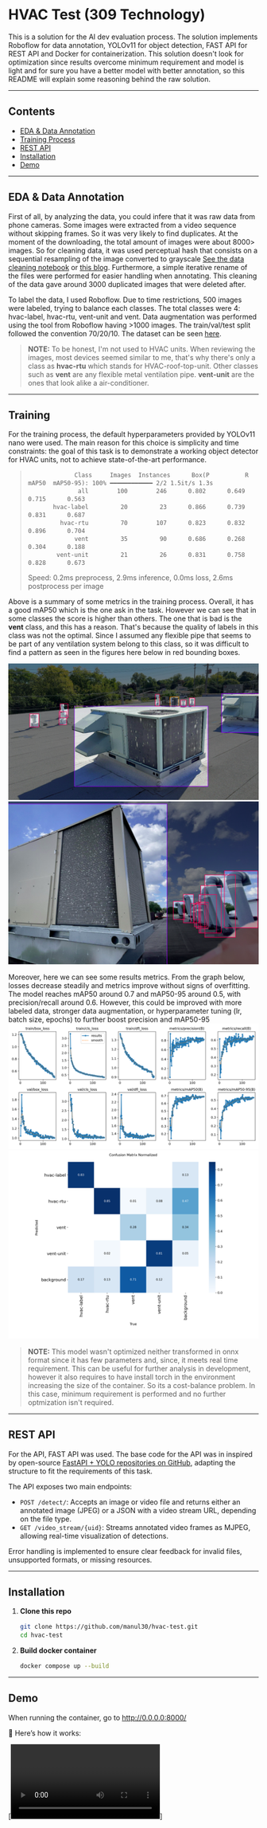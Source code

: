 # HVAC Test (309 Technology)

 This is a solution for the AI dev evaluation process. The solution implements Roboflow for data annotation, YOLOv11 for object detection, FAST API for REST API and Docker for containerization. This solution doesn't look for optimization since results overcome minimum requirement and model is light and for sure you have a better model with better annotation, so this README will explain some reasoning behind the raw solution.

---

## Contents

-  [EDA & Data Annotation](#eda--data-annotation)
-  [Training Process](#training)
-  [REST API](#rest-api)
-  [Installation](#Installation)
-  [Demo](#Demo)

---
## EDA & Data Annotation
First of all, by analyzing the data, you could infere that it was raw data from phone cameras. Some images were extracted from a video sequence without skipping frames. So it was very likely to find duplicates. At the moment of the downloading, the total amount of images were about 8000> images. So for cleaning data, it was used perceptual hash that consists on a sequential resampling of the image converted to grayscale [See the data cleaning notebook](HVAC_test.ipynb#eda) or [this blog](https://apiumhub.com/tech-blog-barcelona/introduction-perceptual-hashes-measuring-similarity/). Furthermore, a simple iterative rename of the files were performed for easier handling when annotating. This cleaning of the data gave around 3000 duplicated images that were deleted after.

To label the data, I used Roboflow. Due to time restrictions, 500 images were labeled, trying to balance each classes. The total classes were 4: hvac-label, hvac-rtu, vent-unit and vent. Data augmentation was performed using the tool from Roboflow having >1000 images. The train/val/test split followed the convention 70/20/10. The dataset can be seen [here](https://universe.roboflow.com/notfound/hvac-test-km6yv).

> **NOTE:** To be honest, I'm not used to HVAC units. When reviewing the images, most devices seemed similar to me, that's why there's only a class as **hvac-rtu** which stands for HVAC-roof-top-unit. Other classes such as **vent** are any flexible metal ventilation pipe. **vent-unit** are the ones that look alike a air-conditioner.

---
## Training

For the training process, the default hyperparameters provided by YOLOv11 nano were used. The main reason for this choice is simplicity and time constraints: the goal of this task is to demonstrate a working object detector for HVAC units, not to achieve state-of-the-art performance.

>                  Class     Images  Instances      Box(P          R      mAP50  mAP50-95): 100% ━━━━━━━━━━━━ 2/2 1.5it/s 1.3s
>                   all        100        246      0.802      0.649      0.715      0.563
>            hvac-label         20         23      0.866      0.739      0.831      0.687
>              hvac-rtu         70        107      0.823      0.832      0.896      0.704
>                  vent         35         90      0.686      0.268      0.304      0.188
>             vent-unit         21         26      0.831      0.758      0.828      0.673
>Speed: 0.2ms preprocess, 2.9ms inference, 0.0ms loss, 2.6ms postprocess per image

Above is a summary of some metrics in the training process. Overall, it has a good mAP50 which is the one ask in the task. However we can see that in some classes the score is higher than others. The one that is bad is the **vent** class, and this has a reason. That's because the quality of labels in this class was not the optimal. Since I assumed any flexible pipe that seems to be part of any ventilation system belong to this class, so it was difficult to find a pattern as seen in the figures here below in red bounding boxes.

![Ejemplo de clase vent](./assets/vent1.png)
![Ejemplo de clase vent](./assets/vent2.png)

Moreover, here we can see some results metrics. From the graph below, losses decrease steadily and metrics improve without signs of overfitting. The model reaches mAP50 around 0.7 and mAP50-95 around 0.5, with precision/recall around 0.6. However, this could be improved with more labeled data, stronger data augmentation, or hyperparameter tuning (lr, batch size, epochs) to further boost precision and mAP50-95
![results](./results/results.png)
![conf_matrix](./results/confusion_matrix_normalized.png)


> **NOTE:** This model wasn't optimized neither transformed in onnx format since it has few parameters and, since, it meets real time requirement. This can be useful for further analysis in development, however it also requires to have install torch in the environment increasing the size of the container. So its a cost-balance problem. In this case, minimum requirement is performed and no further optmization isn't required.

---
## REST API

For the API, FAST API was used. The base code for the API was in inspired by open-source [FastAPI + YOLO repositories on GitHub](https://github.com/Raafat-Nagy/YOLO-Object-Detection-App.git), adapting the structure to fit the requirements of this task.

The API exposes two main endpoints:

- `POST /detect/`: Accepts an image or video file and returns either an annotated image (JPEG) or a JSON with a video stream URL, depending on the file type.
- `GET /video_stream/{uid}`: Streams annotated video frames as MJPEG, allowing real-time visualization of detections.

Error handling is implemented to ensure clear feedback for invalid files, unsupported formats, or missing resources.

---
## Installation

1. **Clone this repo**
   ```bash
   git clone https://github.com/manul30/hvac-test.git
   cd hvac-test
   ```
2. **Build docker container**
   ```bash
   docker compose up --build
   ```
---

## Demo

When running the container, go to http://0.0.0.0:8000/

📸 Here’s how it works:

[![Watch the video](assets/test.mp4)]


